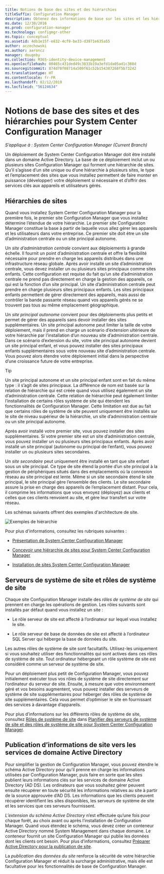 ```yaml
---
title: Notions de base des sites et des hiérarchies
titleSuffix: Configuration Manager
description: Obtenez des informations de base sur les sites et les hiérarchies System Center Configuration Manager.
ms.date: 12/30/2016
ms.prod: configuration-manager
ms.technology: configmgr-other
ms.topic: conceptual
ms.assetid: 4db1e15f-e832-4cf9-be33-d3971e635a55
author: aczechowski
ms.author: aaroncz
manager: dougeby
ms.collection: M365-identity-device-management
ms.openlocfilehash: 00465c431ded49c3833b19a3efd1da05ad1c388d
ms.sourcegitcommit: 874d78f08714a509f61c52b154387268f5b73242
ms.translationtype: HT
ms.contentlocale: fr-FR
ms.lasthandoff: 02/12/2019
ms.locfileid: "56124634"
---
```

# <a name="fundamentals-of-sites-and-hierarchies-for-system-center-configuration-manager"></a>Notions de base des sites et des hiérarchies pour System Center Configuration Manager

*S’applique à : System Center Configuration Manager (Current Branch)*

Un déploiement de System Center Configuration Manager doit être installé dans un domaine Active Directory. La base de ce déploiement inclut un ou plusieurs sites Configuration Manager qui forment une hiérarchie de sites. Qu’il s’agisse d’un site unique ou d’une hiérarchie à plusieurs sites, le type et l’emplacement des sites que vous installez permettent de faire monter en puissance (développer) votre déploiement si nécessaire et d’offrir des services clés aux appareils et utilisateurs gérés.

## <a name="hierarchies-of-sites"></a>Hiérarchies de sites
Quand vous installez System Center Configuration Manager pour la première fois, le premier site Configuration Manager que vous installez détermine l’étendue de votre hiérarchie. Le premier site Configuration Manager constitue la base à partir de laquelle vous allez gérer les appareils et les utilisateurs dans votre entreprise. Ce premier site doit être un site d’administration centrale ou un site principal autonome.  

 Un *site d’administration centrale* convient aux déploiements à grande échelle. Il fournit un point d’administration centrale et offre la flexibilité nécessaire pour prendre en charge les appareils distribués dans une infrastructure réseau globale. Après avoir installé un site d’administration centrale, vous devez installer un ou plusieurs sites principaux comme sites enfants. Cette configuration est requise du fait qu’un site d’administration centrale ne prend pas directement en charge la gestion des appareils, ce qui est la fonction d’un site principal. Un site d’administration centrale peut prendre en charge plusieurs sites principaux enfants. Les sites principaux enfants permettent de gérer directement des appareils, mais aussi de contrôler la bande passante réseau quand vos appareils gérés ne se trouvent pas tous au même emplacement géographique.  

 Un *site principal autonome* convient pour des déploiements plus petits et permet de gérer des appareils sans devoir installer des sites supplémentaires. Un site principal autonome peut limiter la taille de votre déploiement, mais il prend en charge un scénario d’extension ultérieure de votre hiérarchie par l’installation d’un nouveau site d’administration centrale. Dans ce scénario d’extension du site, votre site principal autonome devient un site principal enfant, et vous pouvez installer des sites principaux enfants supplémentaires sous votre nouveau site d’administration centrale. Vous pouvez alors étendre votre déploiement initial dans la perspective d’une croissance future de votre entreprise.  

> [!TIP]  
>  Un site principal autonome et un site principal enfant sont en fait du même type : il s’agit de sites principaux. La différence de nom est basée sur la relation de hiérarchie qui est créée quand vous utilisez également un site d’administration centrale. Cette relation de hiérarchie peut également limiter l’installation de certains rôles système de site qui étendent les fonctionnalités de Configuration Manager. Cette limitation est due au fait que certains rôles de système de site peuvent uniquement être installés sur le site de niveau supérieur de la hiérarchie, un site d’administration centrale ou un site principal autonome.  

 Après avoir installé votre premier site, vous pouvez installer des sites supplémentaires. Si votre premier site est un site d’administration centrale, vous pouvez installer un ou plusieurs sites principaux enfants. Après avoir installé un site principal (autonome ou principal de l’enfant), vous pouvez installer un ou plusieurs sites secondaires.  

 Un *site secondaire* peut uniquement être installé en tant que site enfant sous un site principal. Ce type de site étend la portée d’un site principal à la gestion de périphériques situés dans des emplacements où la connexion réseau au site principal est lente. Même si un site secondaire étend le site principal, le site principal gère l’ensemble des clients. Le site secondaire assure la prise en charge des appareils de l’emplacement distant. Pour cela, il comprime les informations que vous envoyez (déployez) aux clients et celles que ces clients renvoient au site, et gère leur transfert sur votre réseau.  

 Les schémas suivants offrent des exemples d'architecture de site.  

 ![Exemples de hiérarchie](media/Hierarchy_examples.png)  

 Pour plus d'informations, consultez les rubriques suivantes :  

-   [Présentation de System Center Configuration Manager](../../core/understand/introduction.md)  

-   [Concevoir une hiérarchie de sites pour System Center Configuration Manager](../../core/plan-design/hierarchy/design-a-hierarchy-of-sites.md)  

-   [Installation de sites System Center Configuration Manager](/sccm/core/servers/deploy/install/installing-sites)  

## <a name="site-system-servers-and-site-system-roles"></a>Serveurs de système de site et rôles de système de site  
 Chaque site Configuration Manager installe des *rôles de système de site* qui prennent en charge les opérations de gestion. Les rôles suivants sont installés par défaut quand vous installez un site :

-   Le rôle serveur de site est affecté à l’ordinateur sur lequel vous installez le site.

-   Le rôle serveur de base de données de site est affecté à l’ordinateur SQL Server qui héberge la base de données du site.

Les autres rôles de système de site sont facultatifs. Utilisez-les uniquement si vous souhaitez utiliser des fonctionnalités qui sont actives dans ces rôles de système de site. Tout ordinateur hébergeant un rôle système de site est considéré comme un serveur de système de site.  

 Pour un déploiement plus petit de Configuration Manager, vous pouvez initialement exécuter tous vos rôles de système de site directement sur l’ordinateur du serveur de site. Ensuite, à mesure que votre environnement géré et vos besoins augmentent, vous pouvez installer des serveurs de système de site supplémentaires pour héberger des rôles de système de site supplémentaires. Cela vous permet d’optimiser le site en fournissant des services à davantage d’appareils.  

 Pour plus d’informations sur les différents rôles de système de site, consultez [Rôles de système de site](../../core/plan-design/hierarchy/plan-for-site-system-servers-and-site-system-roles.md#bkmk_planroles) dans [Planifier des serveurs de système de site et des rôles de système de site pour System Center Configuration Manager](../../core/plan-design/hierarchy/plan-for-site-system-servers-and-site-system-roles.md).

## <a name="publishing-site-information-to-active-directory-domain-services"></a>Publication d’informations de site vers les services de domaine Active Directory  
 Pour simplifier la gestion de Configuration Manager, vous pouvez étendre le schéma Active Directory pour qu’il prenne en charge les informations utilisées par Configuration Manager, puis faire en sorte que les sites publient leurs informations clés sur les services de domaine Active Directory (AD DS). Les ordinateurs que vous souhaitez gérer peuvent ensuite récupérer en toute sécurité les informations relatives au site à partir de la source approuvée d’AD DS. Les informations que les clients peuvent récupérer identifient les sites disponibles, les serveurs de système de site et les services que ces serveurs fournissent.  

 *L’extension du schéma Active Directory* n’est effectuée qu’une fois pour chaque forêt, au choix avant ou après l’installation de Configuration Manager.   Quand vous étendez le schéma, vous devez créer un conteneur Active Directory nommé System Management dans chaque domaine. Le conteneur fournit un site Configuration Manager qui publie les données dont les clients ont besoin. Pour plus d’informations, consultez [Préparer Active Directory pour la publication de site](../../core/plan-design/network/extend-the-active-directory-schema.md).  

 La *publication des données du site* renforce la sécurité de votre hiérarchie Configuration Manager et réduit la surcharge administrative, mais elle est facultative pour les fonctionnalités de base de Configuration Manager.  
